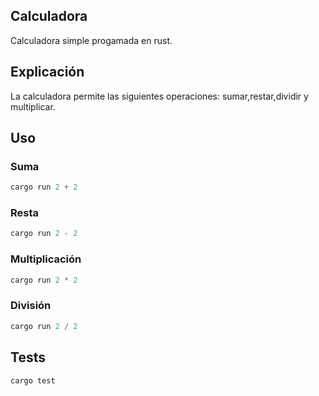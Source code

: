 ## Calculadora 
Calculadora simple progamada en rust.

## Explicación

La calculadora permite las siguientes operaciones: sumar,restar,dividir y multiplicar.

## Uso

### Suma
```rust
cargo run 2 + 2
```

### Resta
```rust
cargo run 2 - 2
```

### Multiplicación
```rust
cargo run 2 * 2
```

### División
```rust
cargo run 2 / 2
```

## Tests
```rust
cargo test
```